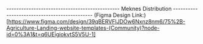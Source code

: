 

---------------------------------------------- Meknes Distribution ---------------------------------------------
(Figma Design Link:)[https://www.figma.com/design/39qBERVFlJDOw6Nxnz8nm6/75%2B-Agriculture-Landing-website-templates-(Community)?node-id=0%3A1&t=q6UEigiokvtS5V5U-1]

